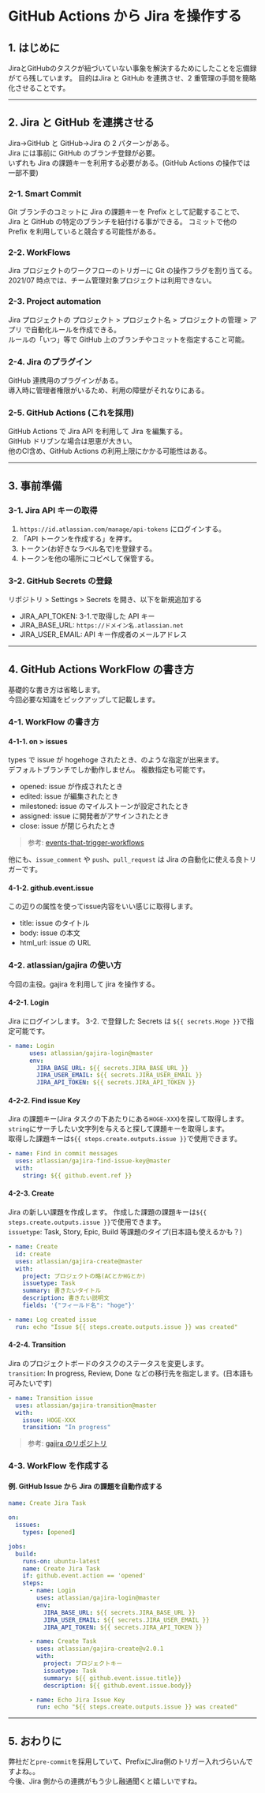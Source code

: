 # GitHub Actions から Jira を操作する

## 1. はじめに

JiraとGitHubのタスクが紐づいていない事象を解決するためにしたことを忘備録がてら残しています。
目的はJira と GitHub を連携させ、2 重管理の手間を簡略化させることです。

---

## 2. Jira と GitHub を連携させる

Jira→GitHub と GitHub→Jira の 2 パターンがある。  
Jira には事前に GitHub のブランチ登録が必要。  
いずれも Jira の課題キーを利用する必要がある。(GitHub Actions の操作では一部不要)

### 2-1. Smart Commit

Git ブランチのコミットに Jira の課題キーを Prefix として記載することで、  
Jira と GitHub の特定のブランチを紐付ける事ができる。
コミットで他の Prefix を利用していると競合する可能性がある。

### 2-2. WorkFlows

Jira プロジェクトのワークフローのトリガーに Git の操作フラグを割り当てる。  
2021/07 時点では、チーム管理対象プロジェクトは利用できない。

### 2-3. Project automation

Jira プロジェクトの プロジェクト > プロジェクト名 > プロジェクトの管理 > アプリ で自動化ルールを作成できる。  
ルールの「いつ」等で GitHub 上のブランチやコミットを指定すること可能。

### 2-4. Jira のプラグイン

GitHub 連携用のプラグインがある。  
導入時に管理者権限がいるため、利用の障壁がそれなりにある。

### 2-5. GitHub Actions (これを採用)

GitHub Actions で Jira API を利用して Jira を編集する。  
GitHub ドリブンな場合は恩恵が大きい。  
他のCI含め、GitHub Actions の利用上限にかかる可能性はある。

---

## 3. 事前準備

### 3-1. Jira API キーの取得

1. `https://id.atlassian.com/manage/api-tokens` にログインする。
2. 「API トークンを作成する」を押す。
3. トークン(お好きなラベル名で)を登録する。
4. トークンを他の場所にコピペして保管する。

### 3-2. GitHub Secrets の登録

リポジトリ > Settings > Secrets を開き、以下を新規追加する

- JIRA_API_TOKEN: 3-1.で取得した API キー
- JIRA_BASE_URL: `https://ドメイン名.atlassian.net`
- JIRA_USER_EMAIL: API キー作成者のメールアドレス

---

## 4. GitHub Actions WorkFlow の書き方

基礎的な書き方は省略します。  
今回必要な知識をピックアップして記載します。

### 4-1. WorkFlow の書き方

#### 4-1-1. on > issues

types で issue が hogehoge されたとき、のような指定が出来ます。  
デフォルトブランチでしか動作しません。
複数指定も可能です。

- opened: issue が作成されたとき
- edited: issue が編集されたとき
- milestoned: issue のマイルストーンが設定されたとき
- assigned: issue に開発者がアサインされたとき
- close: issue が閉じられたとき

> 参考: [events-that-trigger-workflows](https://docs.github.com/ja/actions/reference/events-that-trigger-workflows#discussion)

他にも、`issue_comment` や `push`、`pull_request` は Jira の自動化に使える良トリガーです。

#### 4-1-2. github.event.issue

この辺りの属性を使ってissue内容をいい感じに取得します。

- title: issue のタイトル
- body: issue の本文
- html_url: issue の URL

### 4-2. atlassian/gajira の使い方

今回の主役。gajira を利用して jira を操作する。

#### 4-2-1. Login

Jira にログインします。
3-2. で登録した Secrets は `${{ secrets.Hoge }}`で指定可能です。

```yml
- name: Login
      uses: atlassian/gajira-login@master
      env:
        JIRA_BASE_URL: ${{ secrets.JIRA_BASE_URL }}
        JIRA_USER_EMAIL: ${{ secrets.JIRA_USER_EMAIL }}
        JIRA_API_TOKEN: ${{ secrets.JIRA_API_TOKEN }}
```

#### 4-2-2. Find issue Key

Jira の課題キー(Jira タスクの下あたりにある`HOGE-XXX`)を探して取得します。  
`string`にサーチしたい文字列を与えると探して課題キーを取得します。  
取得した課題キーは`${{ steps.create.outputs.issue }}`で使用できます。

```yml
- name: Find in commit messages
  uses: atlassian/gajira-find-issue-key@master
  with:
    string: ${{ github.event.ref }}
```

#### 4-2-3. Create

Jira の新しい課題を作成します。
作成した課題の課題キーは`${{ steps.create.outputs.issue }}`で使用できます。  
`issuetype`: Task, Story, Epic, Build 等課題のタイプ(日本語も使えるかも？)

```yml
- name: Create
  id: create
  uses: atlassian/gajira-create@master
  with:
    project: プロジェクトの略(ACとかHGとか)
    issuetype: Task
    summary: 書きたいタイトル
    description: 書きたい説明文
    fields: '{"フィールド名": "hoge"}'

- name: Log created issue
  run: echo "Issue ${{ steps.create.outputs.issue }} was created"
```

#### 4-2-4. Transition

Jira のプロジェクトボードのタスクのステータスを変更します。  
`transition`: In progress, Review, Done などの移行先を指定します。(日本語も可みたいです)

```yml
- name: Transition issue
  uses: atlassian/gajira-transition@master
  with:
    issue: HOGE-XXX
    transition: "In progress"
```

> 参考: [gajira のリポジトリ](https://github.com/atlassian/gajira)

### 4-3. WorkFlow を作成する

#### 例. GitHub Issue から Jira の課題を自動作成する

```yml
name: Create Jira Task

on:
  issues:
    types: [opened]

jobs:
  build:
    runs-on: ubuntu-latest
    name: Create Jira Task
    if: github.event.action == 'opened'
    steps:
      - name: Login
        uses: atlassian/gajira-login@master
        env:
          JIRA_BASE_URL: ${{ secrets.JIRA_BASE_URL }}
          JIRA_USER_EMAIL: ${{ secrets.JIRA_USER_EMAIL }}
          JIRA_API_TOKEN: ${{ secrets.JIRA_API_TOKEN }}

      - name: Create Task
        uses: atlassian/gajira-create@v2.0.1
        with:
          project: プロジェクトキー
          issuetype: Task
          summary: ${{ github.event.issue.title}}
          description: ${{ github.event.issue.body}}

      - name: Echo Jira Issue Key
        run: echo "${{ steps.create.outputs.issue }} was created"
```

---

## 5. おわりに

弊社だと`pre-commit`を採用していて、PrefixにJira側のトリガー入れづらいんですよね。。  
今後、Jira 側からの連携がもう少し融通聞くと嬉しいですね。
